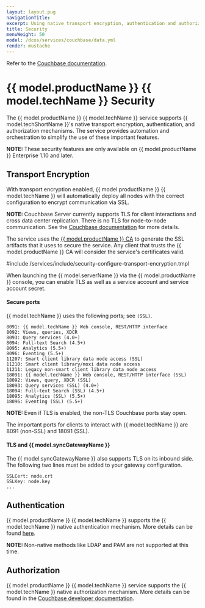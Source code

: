 ```yaml
---
layout: layout.pug
navigationTitle:
excerpt: Using native transport encryption, authentication and authorization
title: Security
menuWeight: 50
model: /dcos/services/couchbase/data.yml
render: mustache
---
```



Refer to the [Couchbase documentation](https://developer.couchbase.com/documentation/server/current/security/security-x509certsintro.html).


# {{ model.productName }} {{ model.techName }} Security

The {{ model.productName }} {{ model.techName }} service supports {{ model.techShortName }}'s native transport encryption, authentication, and authorization mechanisms. The service provides automation and orchestration to simplify the use of these important features.

<p class="message--note"><strong>NOTE: </strong>These security features are only available on {{ model.productName }} Enterprise 1.10 and later.</p> 


## Transport Encryption

With transport encryption enabled, {{ model.productName }} {{ model.techName }} will automatically deploy all nodes with the correct configuration to encrypt communication via SSL.

<p class="message--note"><strong>NOTE: </strong> Couchbase Server currently supports TLS for client interactions and cross data center replication. There is no TLS for node-to-node communication. See the <a href="https://developer.couchbase.com/documentation/server/current/security/security-x509certsintro.html">Couchbase documentation</a> for more details.</p>


The service uses the [{{ model.productName }} CA](/latest/security/ent/tls-ssl/) to generate the SSL artifacts that it uses to secure the service. Any client that trusts the {{ model.productName }} CA will consider the service's certificates valid.

#include /services/include/security-configure-transport-encryption.tmpl

When launching the {{ model.serverName }} via the {{ model.productName }} console, you can enable TLS as well as a service account and service account secret.

#### Secure ports

{{ model.techName }} uses the following ports; see `(SSL)`.
```
8091: {{ model.techName }} Web console, REST/HTTP interface
8092: Views, queries, XDCR
8093: Query services (4.0+)
8094: Full-text Search (4.5+)
8095: Analytics (5.5+)
8096: Eventing (5.5+)
11207: Smart client library data node access (SSL)
11210: Smart client library/moxi data node access
11211: Legacy non-smart client library data node access
18091: {{ model.techName }} Web console, REST/HTTP interface (SSL)
18092: Views, query, XDCR (SSL)
18093: Query services (SSL) (4.0+)
18094: Full-text Search (SSL) (4.5+)
18095: Analytics (SSL) (5.5+)
18096: Eventing (SSL) (5.5+)
```

<p class="message--note"><strong>NOTE: </strong> Even if TLS is enabled, the non-TLS Couchbase ports stay open.</p> 

The important ports for clients to interact with {{ model.techName }} are 8091 (non-SSL) and 18091 (SSL).

#### TLS and {{ model.syncGatewayName }}

The {{ model.syncGatewayName }} also supports TLS on its inbound side. The following two lines must be added to your gateway configuration.

```
SSLCert: node.crt
SSLKey: node.key
...
```

## Authentication

{{ model.productName }} {{ model.techName }} supports the {{ model.techName }} native authentication mechanism. More details can be found [here](https://developer.couchbase.com/documentation/server/current/security/security-authentication.html).

<p class="message--note"><strong>NOTE: </strong> Non-native methods like LDAP and PAM are not supported at this time.</p> 




## Authorization

{{ model.productName }} {{ model.techName }} service supports the {{ model.techName }} native authorization mechanism. More details can be found in the [Couchbase developer documentation](https://developer.couchbase.com/documentation/server/current/security/security-authorization.html).
